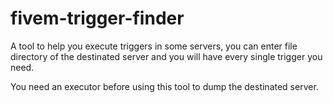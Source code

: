 # fivem-trigger-finder
A tool to help you execute triggers in some servers, you can enter file directory of the destinated server and you will have every single trigger you need.

You need an executor before using this tool to dump the destinated server.
